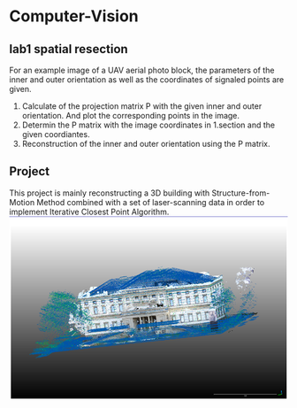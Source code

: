 # Computer-Vision

## lab1 spatial resection
For an example image of a UAV aerial photo block, the parameters of the inner and outer orientation as well as the coordinates of signaled points are given.
1. Calculate of the projection matrix P with the given inner and outer orientation. And plot the corresponding points in the image.
2. Determin the P matrix with the image coordinates in 1.section and the given coordiantes.
3. Reconstruction of the inner and outer orientation using the P matrix.

## Project
This project is mainly reconstructing a 3D building with Structure-from-Motion Method combined with a set of laser-scanning data in order to implement Iterative Closest Point Algorithm.
<img src="https://raw.githubusercontent.com/alexho11/Computer-Vision/main/project/result.PNG" width="600"/>
